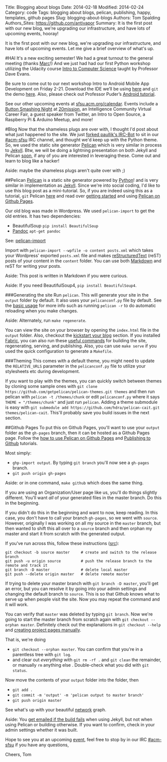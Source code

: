 Title: Blogging about blogs
Date: 2014-02-18
Modified: 2014-02-24
Category: code
Tags: blogging about blogs, pelican, publishing, happy, templates, github pages
Slug: blogging-about-blogs
Authors: Tom Spalding
Authors_Sites: https://github.com/antivapor
Summary: It is the first post with our new blog, we're upgrading our infrastructure, and have lots of upcoming events, hooray!

It is the first post with our new blog, we're upgrading our infrastructure, and have lots of upcoming events. Let me give a brief overview of what's up. 

#HAI
It's a new exciting semester! We had a great turnout to the general meeting (thanks [Marc](http://marcsosnick.com)!) And we just had had our first Python workshop utilizing the Udacity course [Intro to Computer Science](https://www.udacity.com/course/cs101) taught by Professor Dave Evans. 

Be sure to come out to our next workshop Intro to Android Mobile App Development on Friday 2-21. Download the IDE we’ll be using [here](http://developer.android.com/sdk/index.html) and `git` the demo [here](https://github.com/acm-sfsu/androidHelloWorld). Also, please check out Professor Puder’s [Android tutorial](http://pear.sfsu.edu/csc780/tutorial).

See our other upcoming events at [sfsu.acm.org/calendar](/calendar). Events include a [Button Smashing Night](http://www.buttonsmashingnight.com) at [20mission](http://www.20mission.com), an Intelligence Community Virtual Career Fair, a guest speaker from Twitter, an Intro to Open Source, a Raspberry Pi & Arduino Meetup, and more!

#Blog
Now that the shameless plugs are over with, I thought I'd post about what just happened to the site. We just [forked paullik's IRC-Bot](https://github.com/acm-sfsu/IRC-Bot) to sit in our [#acm-sfsu](http://webchat.freenode.net/?channels=acm-sfsu) IRC channel, and thought we'd keep up with the Python theme. So, we used the static site generator [Pelican](http://blog.getpelican.com) which is very similar in process to [Jekyll](http://jekyllrb.com). Btw, we will be doing a lightning presentation on both Jekyll and Pelican [soon](/calendar), if any of you are interested in leveraging these. Come out and learn to blog like a hacker! 

Aside: maybe the shameless plugs aren't quite over with ;)

##Pelican
[Pelican](http://getpelican.com) is a static site generator powered by [Python](http://python.org)! and is very similar in implementation as [Jekyll](http://jekyllrb.com). Since we're into social coding, I'd like to use this blog post as a mini-tutorial. So, if you are indeed using this as a tutorial, `git` Pelican [here](https://github.com/getpelican/pelican) and read over [getting started](http://docs.getpelican.com/en/3.3.0/getting_started.html) and using [Pelican on Github Pages](https://gist.github.com/josefjezek/6053301).

Our old blog was made in Wordpress. We used `pelican-import` to get the old entries. It has two dependencies:

* BeautifulSoup `pip install BeautifulSoup`
* [Pandoc](https://github.com/jgm/pandoc) `apt-get pandoc`

See: [pelican-import](docs.getpelican.com/en/3.1.1/importer.html)

Import with `pelican-import --wpfile -o content posts.xml` which takes your Wordpress' exported `posts.xml` file and makes [reStructuredText](http://docutils.sourceforge.net/rst.html) (reST) posts of your content in the `content` folder. You can use both [Markdown](http://daringfireball.net/projects/markdown) and reST for writing your posts. 

Aside: This post is written in Markdown if you were curious.

Aside: If you need BeautifulSoup4, `pip install BeautifulSoup4`.

###Generating the site
Run `pelican`. This will generate your site in the `output` folder by default. It also uses your `pelicanconf.py` file by default. See the [basic usage](http://docs.getpelican.com/en/latest/getting_started.html#basic-usage) for more info such as running `pelican -r` to do automatic reloading when you make changes.

Aside: Alternately, run `make regenerate`.

You can view the site on your browser by opening the `index.html` file in the `output` folder. Also, checkout the [kickstart your blog](http://docs.getpelican.com/en/latest/getting_started.html#kickstart-your-site) section. If you installed [Fabric](http://fabfile.org), you can also run these [useful commands](http://docs.getpelican.com/en/latest/getting_started.html#fabric) for building the site, regenerating, serving, and publishing. Also, you can use `make serve` if you used the quick configuration to generate a `Makefile`.

###Theming
This comes with a default theme, you might need to update the `RELATIVE_URLS` parameter in the `pelicanconf.py` file to utilize your stylesheets etc during development.

If you want to play with the themes, you can quickly switch between themes by cloning some sample ones with `git clone https://github.com/getpelican/pelican-themes.git themes` and then run pelican with `pelican -t /themes/chunk` or edit `pelicanconf.py` where it says `THEME = "/themes/chunk"` and just run `pelican`. Adding a theme submodule is easy with `git submodule add https://github.com/hdra/pelican-cait.git themes/pelican-cait`. This'll probably save you build issues in the next section.

##Github Pages
To put this on Github Pages, you'll want to use your `output` folder as the `gh-pages` branch, then it can be hosted as a Github Pages page. Follow the [how to use Pelican on Github Pages](https://gist.github.com/josefjezek/6053301) and [Publishing to Github](https://github.com/getpelican/pelican/blob/master/docs/tips.rst#publishing-to-github) tutorials.

Most simply:

* `ghp-import output`. By typing `git branch` you'll now see a `gh-pages` branch.
* `git push origin gh-pages`

Aside: or in one command, `make github` which does the same thing.

If you are using an Organization/User page like us, you'll do things slightly different. You'll want *all* of your generated files in the master branch. Do this in the beginning. 

If you didn't do this in the beginning and want to now, keep reading. In this case, you don't have to call your branch `gh-pages`, so we went with `source`. However, originally I was working on all my source in the `master` branch, but then wanted to shift this all over to a `source` branch and then orphan my master and start it from scratch with the generated output.

If you've run across this, follow these instructions ([src](https://stackoverflow.com/questions/8762601/how-do-i-rename-my-git-master-branch-to-release/8762728#8762728)):

```
git checkout -b source master     # create and switch to the release branch
git push -u origin source         # push the release branch to the remote and track it
git branch -D master              # delete local master
git push --delete origin master   # delete remote master
```

If trying to delete your master branch with `git branch -D master`, you'll get an error, but you can resolve it by going into your admin settings and changing the default branch to `source`. This is so that Github knows what to serve up when people visit the site. Now you may repeat the command and it will work.

You can verify that `master` was deleted by typing `git branch`. Now we're going to start the master branch from scratch again with `git checkout --orphan master`. Definitely check out the explanations in `git checkout --help` and [creating project pages manually](https://help.github.com/articles/creating-project-pages-manually#lets-get-crackin).

That is, we're doing 

* `git checkout --orphan master`. You can confirm that you're in a parentless tree with `git log`.
* and clear out *everything* with `git rm -rf .` and `git clean` the remainder, or manually `rm` anything else . Double-check what you did with `git status`. 

Now move the contents of your `output` folder into the folder, then

* `git add .`
* `git commit -m 'output' -m 'pelican output to master branch'`
* `git push origin master`

See what's up with your beautiful [network](https://github.com/acm-sfsu/acm-sfsu.github.io/network) graph.

Aside: You [get emailed if the build fails](https://github.com/blog/1706-descriptive-error-messages-for-failed-github-pages-builds) when using Jekyll, but not when using Pelican or building otherwise. If you want to confirm, check in your admin settings whether it was built.

Hope to see you at an upcoming [event](/calendar), feel free to stop by in our IRC [#acm-sfsu](http://webchat.freenode.net/?channels=acm-sfsu) if you have any questions,

Cheers,
Tom
